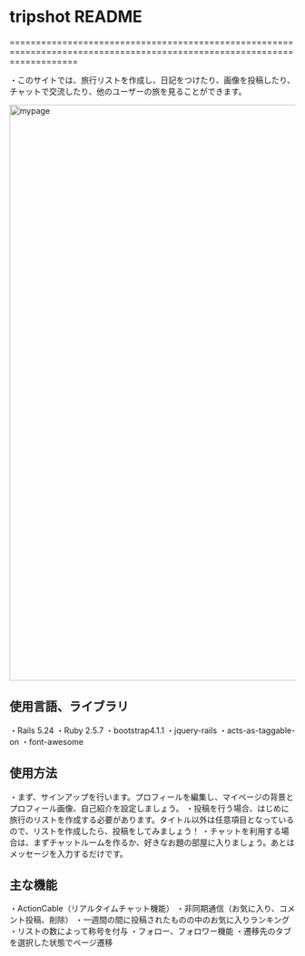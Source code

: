 # tripshot README
=========================================================================================================================

・このサイトでは、旅行リストを作成し、日記をつけたり、画像を投稿したり、チャットで交流したり、他のユーザーの旅を見ることができます。

<img width="1013" alt="mypage" src="https://user-images.githubusercontent.com/58620845/75749419-1a260200-5d65-11ea-9ada-6c5ccc5070d5.png">

## 使用言語、ライブラリ
・Rails 5.24
・Ruby 2.5.7
・bootstrap4.1.1
・jquery-rails
・acts-as-taggable-on
・font-awesome

## 使用方法
・まず、サインアップを行います。プロフィールを編集し、マイページの背景とプロフィール画像、自己紹介を設定しましょう。
・投稿を行う場合、はじめに旅行のリストを作成する必要があります。タイトル以外は任意項目となっているので、リストを作成したら、投稿をしてみましょう！
・チャットを利用する場合は、まずチャットルームを作るか、好きなお題の部屋に入りましょう。あとはメッセージを入力するだけです。

## 主な機能
・ActionCable（リアルタイムチャット機能）
・非同期通信（お気に入り、コメント投稿、削除）
・一週間の間に投稿されたものの中のお気に入りランキング
・リストの数によって称号を付与
・フォロー、フォロワー機能
・遷移先のタブを選択した状態でページ遷移





